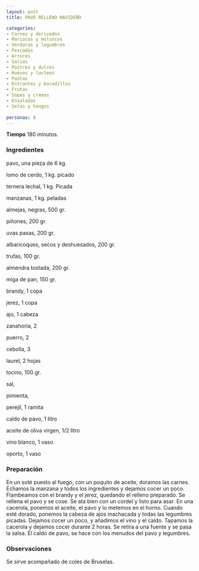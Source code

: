 ```yaml
---
layout: post
title: PAVO RELLENO NAVIDEÑO

categories:
- Carnes y derivados
- Mariscos y moluscos
- Verduras y legumbres
- Pescados
- Arroces
- Salsas
- Postres y dulces
- Huevos y lacteos
- Pastas
- Entrantes y bocadillos
- Frutas
- Sopas y cremas
- Ensaladas
- Setas y hongos
 
personas: 8 
---
```

<b>Tiempo</b> 180 minutos.

<h3>Ingredientes</h3>
pavo, una pieza de 6 kg.

lomo de cerdo, 1 kg. picado

ternera lechal, 1 kg. Picada

manzanas, 1 kg. peladas

almejas, negras, 500 gr.

piñones, 200 gr.

uvas pasas, 200 gr.

albaricoques, secos y deshuesados, 200 gr.

trufas, 100 gr.

almendra tostada, 200 gr.

miga de pan, 150 gr.

brandy, 1 copa

jerez, 1 copa

ajo, 1 cabeza

zanahoria, 2

puerro, 2

cebolla, 3

laurel, 2 hojas

tocino, 100 gr.

sal,

pimienta,

perejil, 1 ramita

caldo de pavo, 1 litro

aceite de oliva virgen, 1/2 litro

vino blanco, 1 vaso

oporto, 1 vaso

<h3>Preparación</h3>
En un soté puesto al fuego, con un poquito de aceite, doramos las carnes. Echamos la manzana y todos los ingredientes y dejamos cocer un poco. Flambeamos con el brandy y el jerez, quedando el relleno preparado. Se rellena el pavo y se cose. Se ata bien con un cordel y listo para asar. En una cacerola, ponemos el aceite, el pavo y lo metemos en el horno. Cuando esté dorado, ponemos la cabeza de ajos machacada y todas las legumbres picadas. Dejamos cocer un poco, y añadimos el vino y el caldo. Tapamos la cacerola y dejamos cocer durante 2 horas. Se retira a una fuente y se pasa la salsa. El caldo de pavo, se hace con los menudos del pavo y legumbres.

<h3>Observaciones</h3>
Se sirve acompañado de coles de Bruselas.

